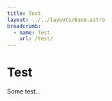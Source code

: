 ```yaml
---
title: Test
layout: ../../layouts/Base.astro
breadcrumb:
  - name: Test
    url: /test/
---
```


# Test
Some test…